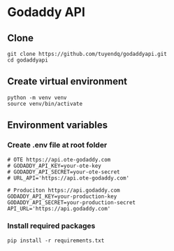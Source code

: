 # Godaddy API

## Clone
```
git clone https://github.com/tuyendq/godaddyapi.git
cd godaddyapi
```
## Create virtual environment
```
python -m venv venv
source venv/bin/activate
```

## Environment variables
### Create .env file at root folder
```
# OTE https://api.ote-godaddy.com
# GODADDY_API_KEY=your-ote-key
# GODADDY_API_SECRET=your-ote-secret
# URL_API='https://api.ote-godaddy.com'

# Produciton https://api.godaddy.com
GODADDY_API_KEY=your-production-key
GODADDY_API_SECRET=your-production-secret
API_URL='https://api.godaddy.com'
```

### Install required packages
```
pip install -r requirements.txt
```
